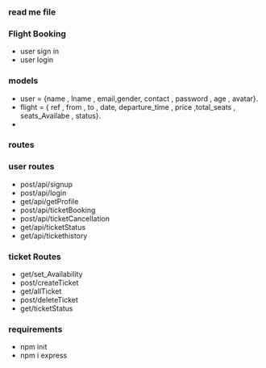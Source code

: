 ### read me file
### Flight Booking 
- user sign in 
- user login

### models  

-  user = {name , lname , email,gender, contact , password , age , avatar}.
-  flight = { ref , from , to , date, departure_time , price ,total_seats , seats_Availabe , status}.
-  

### routes 
  ### user routes
-  post/api/signup
-  post/api/login
-  get/api/getProfile
-  post/api/ticketBooking
-  post/api/ticketCancellation
-  get/api/ticketStatus
-  get/api/tickethistory

  ### ticket Routes
-  get/set_Availability
-  post/createTicket
-  get/allTicket
-  post/deleteTicket
-  get/ticketStatus

### requirements 
-  npm init 
-  npm i express